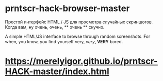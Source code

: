 # prntscr-hack-browser-master
Простой интерфейс HTML / JS для просмотра случайных скриншотов. Когда вам, ну очень, очень, ** очень ** скучно.

A simple HTML/JS interface to browse through random screenshots. For when, you know, you find yourself very, _very_, **VERY** bored.
# https://merelyigor.github.io/prntscr-HACK-master/index.html
